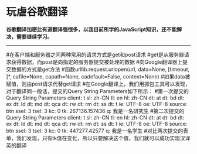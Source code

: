 # 玩虐谷歌翻译
**谷歌翻译加密比有道翻译强很多，以我目前所学的JavaScript知识，还不能解决，需要继续学习。**

***
#在客户端和服务器之间两种常用的请求方式是get和post请求
#get是从服务器请求获得数据，而post是向指定的服务器提交被处理的数据
#向Google翻译器上提交数据的方式是get方法
#函数urllib.request.urlopen(url, data=None, [timeout, ]*, cafile=None, capath=None, cadefault=False, context=None) 
#如果data被赋值，则由post请求代替get请求
#在Google翻译上，我们用抓包工具可以发现，对于翻译同一段话，提交的Query String Parameters如下所示：
#第一次提交的Query String Parameters
client: t
sl: zh-CN
tl: en
hl: zh-CN
dt: at
dt: bd
dt: ex
dt: ld
dt: md
dt: qca
dt: rw
dt: rm
dt: ss
dt: t
ie: UTF-8
oe: UTF-8
source: btn
ssel: 3
tsel: 3
kc: 0
tk: 267136.157436
q: 我是一名研究生
#第二次提交的Query String Parameters
client: t
sl: zh-CN
tl: en
hl: zh-CN
dt: at
dt: bd
dt: ex
dt: ld
dt: md
dt: qca
dt: rw
dt: rm
dt: ss
dt: t
ie: UTF-8
oe: UTF-8
source: btn
ssel: 3
tsel: 3
kc: 0
tk: 447277.42577
q: 我是一名学生
#对比两次提交的表单，我们发现，只有tk值在变化，所以只要解决这个值，我们就可以成功实现汉译英的翻译
